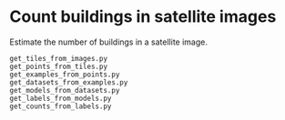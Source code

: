 Count buildings in satellite images
===================================
Estimate the number of buildings in a satellite image.

    get_tiles_from_images.py
    get_points_from_tiles.py
    get_examples_from_points.py
    get_datasets_from_examples.py
    get_models_from_datasets.py
    get_labels_from_models.py
    get_counts_from_labels.py
